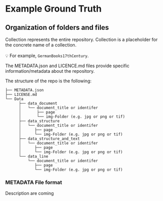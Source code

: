 # Example Ground Truth

## Organization of folders and files 

Collection represents the entire repository. Collection is a placeholder for the concrete name of a collection.<br/><br/>
💡 For example, `GermanBooks17thCentury`. 

The METADATA.json and LICENCE.md files provide specific information/metadata about the repository.


The structure of the repo is the following:

```
├── METADATA.json
├── LICENSE.md
└── Data
      ├── data_document
      │   └── document_title or identifer
      │       ├── page
      │       └── img-Folder (e.g. jpg or png or tif)     
      ├── data_structure
      │   └── document_title or identifer
      │      ├── page
      │      └── img-Folder (e.g. jpg or png or tif)     
      ├── data_structure_and_text
      │   └── document_title or identifer
      │      ├── page
      │      └── img-Folder (e.g. jpg or png or tif)     
      └── data_line
          └── document_title or identifer
             ├── page
             └── img-Folder (e.g. jpg or png or tif)     

```



### METADATA File format

Description are coming
  
